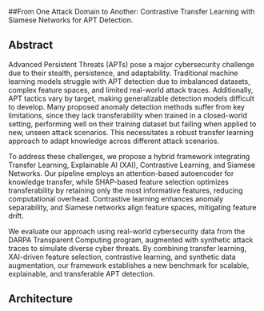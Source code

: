 ##From One Attack Domain to Another: Contrastive
Transfer Learning with Siamese Networks for APT
Detection.

## Abstract

Advanced Persistent Threats (APTs) pose a major cybersecurity challenge due to their stealth, persistence, and adaptability. Traditional machine learning models struggle with APT detection due to imbalanced datasets, complex feature spaces, and limited real-world attack traces. Additionally, APT tactics vary by target, making generalizable detection models difficult to develop. Many proposed anomaly detection methods suffer from key limitations, since they lack transferability when trained in a closed-world setting, performing well on their training dataset but failing when applied to new, unseen attack scenarios. This necessitates a robust transfer learning approach to adapt knowledge across different attack scenarios.

To address these challenges, we propose a hybrid framework integrating Transfer Learning, Explainable AI (XAI), Contrastive Learning, and Siamese Networks. Our pipeline employs an attention-based autoencoder for knowledge transfer, while SHAP-based feature selection optimizes transferability by retaining only the most informative features, reducing computational overhead. Contrastive learning enhances anomaly separability, and Siamese networks align feature spaces, mitigating feature drift.

We evaluate our approach using real-world cybersecurity data from the DARPA Transparent Computing program, augmented with synthetic attack traces to simulate diverse cyber threats. By combining transfer learning, XAI-driven feature selection, contrastive learning, and synthetic data augmentation, our framework establishes a new benchmark for scalable, explainable, and transferable APT detection.

## Architecture
